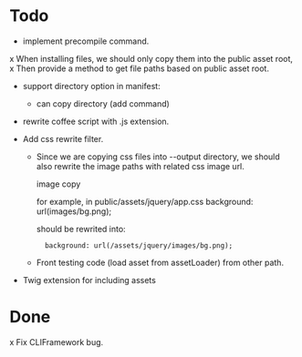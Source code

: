 Todo
=====
- implement precompile command.

x When installing files, we should only copy them into the public asset root,
x Then provide a method to get file paths based on public asset root.


- support directory option in manifest:
    - can copy directory (add command)

- rewrite coffee script with .js extension.

- Add css rewrite filter.

    - Since we are copying css files into --output directory, we should also rewrite the 
        image paths with related css image url.

        image copy
        
        for example, in public/assets/jquery/app.css
            background: url(images/bg.png);

        should be rewrited into:

            background: url(/assets/jquery/images/bg.png);

    - Front testing code (load asset from assetLoader) from other path.

- Twig extension for including assets

Done
====
x Fix CLIFramework bug.
